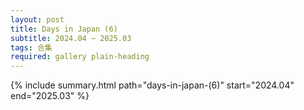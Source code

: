```yaml
---
layout: post
title: Days in Japan (6)
subtitle: 2024.04 ~ 2025.03
tags: 合集
required: gallery plain-heading
---
```


{% include summary.html path="days-in-japan-(6)" start="2024.04" end="2025.03" %}
